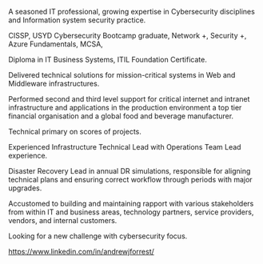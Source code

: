 A seasoned IT professional, growing expertise in Cybersecurity disciplines and Information system security practice.

CISSP, USYD Cybersecurity Bootcamp graduate, Network +, Security +, Azure Fundamentals, MCSA,

Diploma in IT Business Systems, ITIL Foundation Certificate. 

Delivered technical solutions for mission-critical systems in Web and Middleware infrastructures.

Performed second and third level support for critical internet and intranet infrastructure and applications in the production environment a top tier financial organisation and a global food and beverage manufacturer.

Technical primary on scores of projects.

Experienced Infrastructure Technical Lead with Operations Team Lead experience.

Disaster Recovery Lead in annual DR simulations, responsible for aligning technical plans and ensuring correct workflow through periods with major upgrades.

Accustomed to building and maintaining rapport with various stakeholders from within IT and business areas, technology partners, service providers, vendors, and internal customers.

Looking for a new challenge with cybersecurity focus.


https://www.linkedin.com/in/andrewjforrest/
